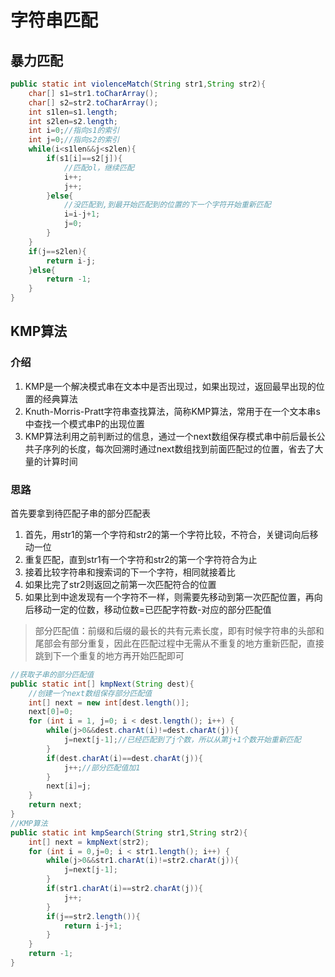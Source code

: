 # 字符串匹配

## 暴力匹配

```java
public static int violenceMatch(String str1,String str2){
    char[] s1=str1.toCharArray();
    char[] s2=str2.toCharArray();
    int s1len=s1.length;
    int s2len=s2.length;
    int i=0;//指向s1的索引
    int j=0;//指向s2的索引
    while(i<s1len&&j<s2len){
        if(s1[i]==s2[j]){
            //匹配ol，继续匹配
            i++;
            j++;
        }else{
            //没匹配到,到最开始匹配到的位置的下一个字符开始重新匹配
            i=i-j+1;
            j=0;
        }
    }
    if(j==s2len){
        return i-j;
    }else{
        return -1;
    }
}
```

## KMP算法

### 介绍

1. KMP是一个解决模式串在文本中是否出现过，如果出现过，返回最早出现的位置的经典算法
2. Knuth-Morris-Pratt字符串查找算法，简称KMP算法，常用于在一个文本串s中查找一个模式串P的出现位置
3. KMP算法利用之前判断过的信息，通过一个next数组保存模式串中前后最长公共子序列的长度，每次回溯时通过next数组找到前面匹配过的位置，省去了大量的计算时间

### 思路

首先要拿到待匹配子串的部分匹配表

1. 首先，用str1的第一个字符和str2的第一个字符比较，不符合，关键词向后移动一位
2. 重复匹配，直到str1有一个字符和str2的第一个字符符合为止
3. 接着比较字符串和搜索词的下一个字符，相同就接着比
4. 如果比完了str2则返回之前第一次匹配符合的位置
5. 如果比到中途发现有一个字符不一样，则需要先移动到第一次匹配位置，再向后移动一定的位数，移动位数=已匹配字符数-对应的部分匹配值

> 部分匹配值：前缀和后缀的最长的共有元素长度，即有时候字符串的头部和尾部会有部分重复，因此在匹配过程中无需从不重复的地方重新匹配，直接跳到下一个重复的地方再开始匹配即可

```java
//获取子串的部分匹配值
public static int[] kmpNext(String dest){
    //创建一个next数组保存部分匹配值
    int[] next = new int[dest.length()];
    next[0]=0;
    for (int i = 1, j=0; i < dest.length(); i++) {
        while(j>0&&dest.charAt(i)!=dest.charAt(j)){
            j=next[j-1];//已经匹配到了j个数，所以从第j+1个数开始重新匹配
        }
        if(dest.charAt(i)==dest.charAt(j)){
            j++;//部分匹配值加1
        }
        next[i]=j;
    }
    return next;
}
//KMP算法
public static int kmpSearch(String str1,String str2){
    int[] next = kmpNext(str2);
    for (int i = 0,j=0; i < str1.length(); i++) {
        while(j>0&&str1.charAt(i)!=str2.charAt(j)){
            j=next[j-1];
        }
        if(str1.charAt(i)==str2.charAt(j)){
            j++;
        }
        if(j==str2.length()){
            return i-j+1;
        }
    }
    return -1;
}
```

